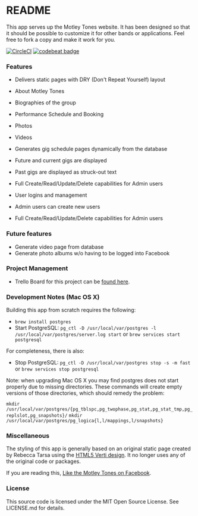 # README

This app serves up the Motley Tones website. It has been designed so that it should be
possible to customize it for other bands or applications.  Feel free to fork a copy and
make it work for you.

[![CircleCI](https://dl.circleci.com/status-badge/img/gh/gltarsa/Motleytones/tree/main.svg?style=svg)](https://dl.circleci.com/status-badge/redirect/gh/gltarsa/Motleytones/tree/main)
[![codebeat badge](https://codebeat.co/badges/a5914128-2e2a-421a-8876-8b53dc349468)](https://codebeat.co/projects/github-com-gltarsa-motleytones-master)


### Features

* Delivers static pages with DRY (Don't Repeat Yourself) layout
 * About Motley Tones
 * Biographies of the group
 * Performance Schedule and Booking
 * Photos
 * Videos

* Generates gig schedule pages dynamically from the database
 * Future and current gigs are displayed
 * Past gigs are displayed as struck-out text
 * Full Create/Read/Update/Delete capabilities for Admin users

* User logins and management
 * Admin users can create new users
 * Full Create/Read/Update/Delete capabilities for Admin users

### Future features

* Generate video page from database
* Generate photo albums w/o having to be logged into Facebook

### Project Management

* Trello Board for this project can be [found here](https://trello.com/b/VwHfdHD4/motley-tones-web-app).

### Development Notes (Mac OS X)

Building this app from scratch requires the following:

* `brew install postgres`
* Start PostgreSQL: `pg_ctl -D /usr/local/var/postgres -l /usr/local/var/postgres/server.log start`
  or `brew services start postgresql`

For completeness, there is also:

* Stop PostgreSQL: `pg_ctl -D /usr/local/var/postgres stop -s -m fast`
  or `brew services stop postgresql`

Note: when upgrading Mac OS X you may find postgres does not start properly due
to missing directories. These commands will create empty versions of those
directories, which should remedy the problem:

```mkdir /usr/local/var/postgres/{pg_tblspc,pg_twophase,pg_stat,pg_stat_tmp,pg_replslot,pg_snapshots}/```
```mkdir /usr/local/var/postgres/pg_logica{l,l/mappings,l/snapshots}```

### Miscellaneous

The styling of this app is generally based on an original static page created
by Rebecca Tarsa using the [HTML5 Verti design](http://html6up.net/verti).  It
no longer uses any of the original code or packages.

If you are reading this, [Like the Motley Tones on Facebook](http://facebook.com./motleytones.com).

### License

This source code is licensed under the MIT Open Source License.  See LICENSE.md for
details.

